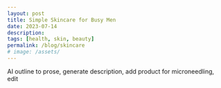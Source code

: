 ```yaml
---
layout: post
title: Simple Skincare for Busy Men
date: 2023-07-14
description:
tags: [health, skin, beauty]
permalink: /blog/skincare
# image: /assets/
---
```


AI outline to prose, generate description, add product for microneedling, edit
